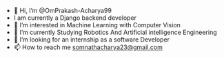 - 👋 Hi, I’m @OmPrakash-Acharya99
- I am currently a Django backend developer
- 👀 I’m interested in Machine Learning with Computer Vision
- 🌱 I’m currently Studying Robotics And Artificial intelligence Engineering 
- 💞️ I’m looking  for an internship as a software Developer 
- 📫 How to reach me somnathacharya23@gmail.com

<!---
OmPrakash-Acharya99/OmPrakash-Acharya99 is a ✨ special ✨ repository because its `README.md` (this file) appears on your GitHub profile.
You can click the Preview link to take a look at your changes.
--->

